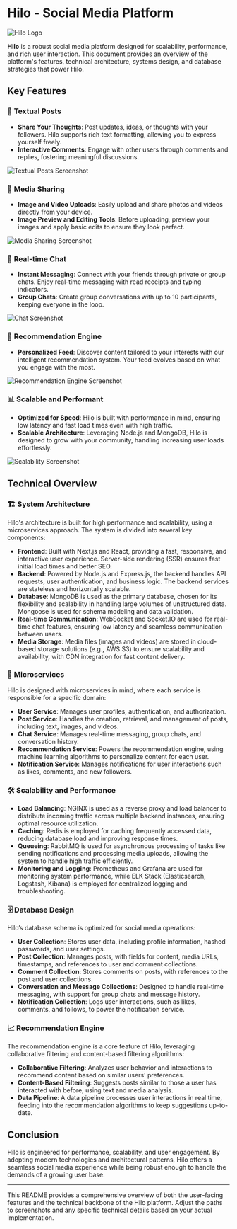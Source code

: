 # Hilo - Social Media Platform

![Hilo Logo](client/public/hilo-logo.png)

**Hilo** is a robust social media platform designed for scalability, performance, and rich user interaction. This document provides an overview of the platform's features, technical architecture, systems design, and database strategies that power Hilo.

## Key Features

### 📄 **Textual Posts**

- **Share Your Thoughts**: Post updates, ideas, or thoughts with your followers. Hilo supports rich text formatting, allowing you to express yourself freely.
- **Interactive Comments**: Engage with other users through comments and replies, fostering meaningful discussions.

![Textual Posts Screenshot](path/to/textual_posts_screenshot.png)

### 📸 **Media Sharing**

- **Image and Video Uploads**: Easily upload and share photos and videos directly from your device.
- **Image Preview and Editing Tools**: Before uploading, preview your images and apply basic edits to ensure they look perfect.

![Media Sharing Screenshot](path/to/media_sharing_screenshot.png)

### 💬 **Real-time Chat**

- **Instant Messaging**: Connect with your friends through private or group chats. Enjoy real-time messaging with read receipts and typing indicators.
- **Group Chats**: Create group conversations with up to 10 participants, keeping everyone in the loop.

![Chat Screenshot](path/to/chat_screenshot.png)

### 🧠 **Recommendation Engine**

- **Personalized Feed**: Discover content tailored to your interests with our intelligent recommendation system. Your feed evolves based on what you engage with the most.

![Recommendation Engine Screenshot](sandbox:/mnt/data/A_screenshot_of_a_social_media_platform_interface_.png)

### 📊 **Scalable and Performant**

- **Optimized for Speed**: Hilo is built with performance in mind, ensuring low latency and fast load times even with high traffic.
- **Scalable Architecture**: Leveraging Node.js and MongoDB, Hilo is designed to grow with your community, handling increasing user loads effortlessly.

![Scalability Screenshot](path/to/scalability_screenshot.png)

## Technical Overview

### 🏗 **System Architecture**

Hilo's architecture is built for high performance and scalability, using a microservices approach. The system is divided into several key components:

- **Frontend**: Built with Next.js and React, providing a fast, responsive, and interactive user experience. Server-side rendering (SSR) ensures fast initial load times and better SEO.
- **Backend**: Powered by Node.js and Express.js, the backend handles API requests, user authentication, and business logic. The backend services are stateless and horizontally scalable.
- **Database**: MongoDB is used as the primary database, chosen for its flexibility and scalability in handling large volumes of unstructured data. Mongoose is used for schema modeling and data validation.
- **Real-time Communication**: WebSocket and Socket.IO are used for real-time chat features, ensuring low latency and seamless communication between users.
- **Media Storage**: Media files (images and videos) are stored in cloud-based storage solutions (e.g., AWS S3) to ensure scalability and availability, with CDN integration for fast content delivery.

### 🔄 **Microservices**

Hilo is designed with microservices in mind, where each service is responsible for a specific domain:

- **User Service**: Manages user profiles, authentication, and authorization.
- **Post Service**: Handles the creation, retrieval, and management of posts, including text, images, and videos.
- **Chat Service**: Manages real-time messaging, group chats, and conversation history.
- **Recommendation Service**: Powers the recommendation engine, using machine learning algorithms to personalize content for each user.
- **Notification Service**: Manages notifications for user interactions such as likes, comments, and new followers.

### 🛠 **Scalability and Performance**

- **Load Balancing**: NGINX is used as a reverse proxy and load balancer to distribute incoming traffic across multiple backend instances, ensuring optimal resource utilization.
- **Caching**: Redis is employed for caching frequently accessed data, reducing database load and improving response times.
- **Queueing**: RabbitMQ is used for asynchronous processing of tasks like sending notifications and processing media uploads, allowing the system to handle high traffic efficiently.
- **Monitoring and Logging**: Prometheus and Grafana are used for monitoring system performance, while ELK Stack (Elasticsearch, Logstash, Kibana) is employed for centralized logging and troubleshooting.

### 🗄 **Database Design**

Hilo’s database schema is optimized for social media operations:

- **User Collection**: Stores user data, including profile information, hashed passwords, and user settings.
- **Post Collection**: Manages posts, with fields for content, media URLs, timestamps, and references to user and comment collections.
- **Comment Collection**: Stores comments on posts, with references to the post and user collections.
- **Conversation and Message Collections**: Designed to handle real-time messaging, with support for group chats and message history.
- **Notification Collection**: Logs user interactions, such as likes, comments, and follows, to power the notification service.

### 📈 **Recommendation Engine**

The recommendation engine is a core feature of Hilo, leveraging collaborative filtering and content-based filtering algorithms:

- **Collaborative Filtering**: Analyzes user behavior and interactions to recommend content based on similar users' preferences.
- **Content-Based Filtering**: Suggests posts similar to those a user has interacted with before, using text and media analysis.
- **Data Pipeline**: A data pipeline processes user interactions in real time, feeding into the recommendation algorithms to keep suggestions up-to-date.

## Conclusion

Hilo is engineered for performance, scalability, and user engagement. By adopting modern technologies and architectural patterns, Hilo offers a seamless social media experience while being robust enough to handle the demands of a growing user base.

---

This README provides a comprehensive overview of both the user-facing features and the technical backbone of the Hilo platform. Adjust the paths to screenshots and any specific technical details based on your actual implementation.
